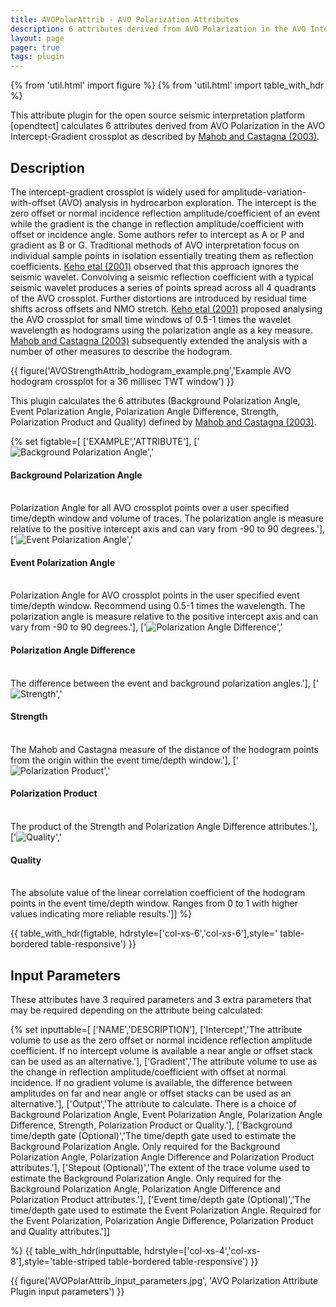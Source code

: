```yaml
---
title: AVOPolarAttrib - AVO Polarization Attributes
description: 6 attributes derived from AVO Polarization in the AVO Intercept-Gradient crossplot
layout: page
pager: true
tags: plugin
---
```


{% from 'util.html' import figure %}
{% from 'util.html' import table_with_hdr %}

This attribute plugin for the open source seismic interpretation platform [opendtect] calculates 6 attributes derived from AVO Polarization in the AVO Intercept-Gradient crossplot as described by [Mahob and Castagna (2003)](https://library.seg.org/doi/10.1190/1.1581037 "AVO polarization and hodograms: AVO strength and polarization product. Patrice Nsoga Mahob and John P. Castagna, GEOPHYSICS, VOL. 68, NO. 3, MAY-JUNE 2003").

## Description

The intercept-gradient crossplot is widely used for amplitude-variation-with-offset (AVO) analysis in hydrocarbon exploration.  The intercept is the zero offset or normal incidence reflection amplitude/coefficient of an event while the gradient is the change in reflection amplitude/coefficient with offset or incidence angle. Some authors refer to intercept as A or P and gradient as B or G. Traditional methods of AVO interpretation focus on individual sample points in isolation essentially treating them as reflection coefficients. [Keho etal (2001)](https://library.seg.org/doi/abs/10.1190/1.1487253 "The AVO hodogram: Using polarization to identify anomalies. Tim Keho, Skip Lemanski, Robert Ripple, and Bahal Raja Tambunan The Leading Edge 2001 20:11, 1214-1224") observed that this approach ignores the seismic wavelet. Convolving a seismic reflection coefficient with a typical seismic wavelet produces a series of points spread across all 4 quadrants of the AVO crossplot. Further distortions are introduced by residual time shifts across offsets and NMO stretch. [Keho etal (2001)](https://library.seg.org/doi/abs/10.1190/1.1487253 "The AVO hodogram: Using polarization to identify anomalies. Tim Keho, Skip Lemanski, Robert Ripple, and Bahal Raja Tambunan The Leading Edge 2001 20:11, 1214-1224") proposed analysing the AVO crossplot for small time windows of 0.5-1 times the wavelet wavelength as hodograms using the polarization angle as a key measure. [Mahob and Castagna (2003)](https://library.seg.org/doi/10.1190/1.1581037 "AVO polarization and hodograms: AVO strength and polarization product. Patrice Nsoga Mahob and John P. Castagna, GEOPHYSICS, VOL. 68, NO. 3, MAY-JUNE 2003") subsequently extended the analysis with a number of other measures to describe the hodogram.

{{ figure('AVOStrengthAttrib_hodogram_example.png','Example AVO hodogram crossplot for a 36 millisec TWT window') }}

This plugin calculates the 6 attributes (Background Polarization Angle, Event Polarization Angle, Polarization Angle Difference, Strength, Polarization Product and Quality) defined by [Mahob and Castagna (2003)](https://library.seg.org/doi/10.1190/1.1581037 "AVO polarization and hodograms: AVO strength and polarization product. Patrice Nsoga Mahob and John P. Castagna, GEOPHYSICS, VOL. 68, NO. 3, MAY-JUNE 2003").

{% set figtable=[
['EXAMPLE','ATTRIBUTE'],
['<img class="img-responsive" alt="Background Polarization Angle" src="images/AVOPolarAttrib_bgangle.jpg" title="Background Polarization Angle"/>','<h4 class="text-center">Background Polarization Angle</h4><br/> Polarization Angle for all AVO crossplot points over a user specified time/depth window and volume of traces. The polarization angle is measure relative to the positive intercept axis and can vary from -90 to 90 degrees.'],
['<img class="img-responsive" alt="Event Polarization Angle" src="images/AVOPolarAttrib_angle.jpg" title="Event Polarization Angle"/>','<h4 class="text-center">Event Polarization Angle</h4><br/>Polarization  Angle for AVO crossplot points in the user specified event time/depth window. Recommend using 0.5-1 times the wavelength. The polarization angle is measure relative to the positive intercept axis and can vary from -90 to 90 degrees.'],
['<img class="img-responsive" alt="Polarization Angle Difference" src="images/AVOPolarAttrib_anglediff.jpg" title="Polarization Angle Difference"/>','<h4 class="text-center">Polarization Angle Difference</h4><br/>The difference between the event and background polarization angles.'],
['<img class="img-responsive" alt="Strength" src="images/AVOPolarAttrib_strength.jpg" title="AVO Strength"/>','<h4 class="text-center">Strength</h4><br/>The Mahob and Castagna measure of the distance of the hodogram points from the origin within the event time/depth window.'],
['<img class="img-responsive" alt="Polarization Product" src="images/AVOPolarAttrib_product.jpg" title="Polarization Product"/>','<h4 class="text-center">Polarization Product</h4><br/> The product of the Strength and Polarization Angle Difference attributes.'],
['<img class="img-responsive" alt="Quality" src="images/AVOPolarAttrib_quality.jpg" title="Quality"/>','<h4 class="text-center">Quality</h4><br/> The absolute value of the linear correlation coefficient of the hodogram points in the event time/depth window. Ranges from 0 to 1 with higher values indicating more reliable results.']]
%}

{{ table_with_hdr(figtable, hdrstyle=['col-xs-6','col-xs-6'],style=' table-bordered table-responsive') }}

## Input Parameters

These attributes have 3 required parameters and 3 extra parameters that may be required depending on the attribute being calculated:

{% set inputtable=[
['NAME','DESCRIPTION'],
['Intercept','The attribute volume to use as the zero offset or normal incidence reflection amplitude coefficient. If no intercept volume is available a near angle or offset stack can be used as an alternative.'],
['Gradient','The attribute volume to use as the change in reflection amplitude/coefficient with offset at normal incidence. If no gradient volume is available, the difference between amplitudes on far and near angle or offset stacks can be used as an alternative.'],
['Output','The attribute to calculate. There is a choice of Background Polarization Angle, Event Polarization Angle, Polarization Angle Difference, Strength, Polarization Product or Quality.'],
['Background time/depth gate (Optional)','The time/depth gate used to estimate the Background Polarization Angle. Only required for the Background Polarization Angle, Polarization Angle Difference and Polarization Product attributes.'],
['Stepout (Optional)','The extent of the trace volume used to estimate the Background Polarization Angle. Only required for the Background Polarization Angle, Polarization Angle Difference and Polarization Product attributes.'],
['Event time/depth gate (Optional)','The time/depth gate used to estimate the Event Polarization Angle. Required for the Event Polarization, Polarization Angle Difference, Polarization Product and  Quality attributes.']]

%}
{{ table_with_hdr(inputtable, hdrstyle=['col-xs-4','col-xs-8'],style='table-striped table-bordered table-responsive') }}


{{ figure('AVOPolarAttrib_input_parameters.jpg', 'AVO Polarization Attribute Plugin input parameters') }}




